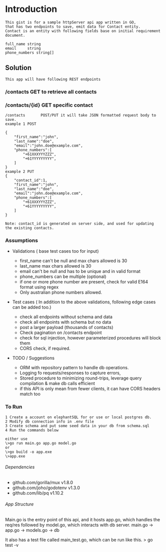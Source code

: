    
   # Introduction
    This gist is for a sample httpServer api app written in GO, 
    that has two endpoints to save, emit data for Contact entity. 
    Contact is an entity with following fields base on initial requirement document.

    full_name string
    email     string 
    phone_numbers string[] 

    
   ## Solution
    This app will have following REST endpoints
   ### /contacts       GET to retrieve all contacts
   ### /contacts/{id}    GET specific contact

    /contacts       POST/PUT it will take JSON formatted request body to save.
    example 1 POST
   
    {
        "first_name":"john",
        "last_name":"doe",
        "email":"john.doe@example.com",
        "phone_numbers":[
            "+61XXXYYYZZZ",
            "+61YYYYYYYYY",
        ]
    }
    example 2 PUT
    {
        "contact_id":1,
        "first_name":"john",
        "last_name":"doe",
        "email":"john.doe@example.com",
        "phone_numbers":[
            "+61XXXYYYZZZ",
            "+61YYYYYYYYY",
        ]
    }
   
    Note: contact_id is generated on server side, and used for updating the existing contacts.


### Assumptions
* Validations ( base test cases too for input)
    * first_name can't be null and max chars allowed is 30
    * last_name max chars allowed is 30
    * email can't be null and has to be unique and in valid format
    * phone_numbers can be multiple (optional)
    * if one or more phone number are present, check for valid E164 format using regex
    * Only australian phone numbers allowed.

* Test cases ( In addition to the above validations, following edge cases can be added too.)
    * check all endpoints without schema and data
    * check all endpoints with schema but no data
    * post a larger payload (thousands of contacts) 
    * Check pagination on /contacts endpoint
    * check for sql injection, however parameterized procedures will block them
    * CORS check, if required.
  
* TODO / Suggestions  
    * ORM with repository pattern to handle db operations.
    * Logging fo requests/responses to capture errors, 
    * Stored procedure to minimizing round-trips, leverage query compilation & make db calls efficient 
    * if this API is only mean from fewer clients, it can have CORS headers match too
    
### To Run 
    1 Create a account on elephantSQL for or use or local postgres db.
    2 Modify db connection info in .env file
    3 Create schema and put some seed data in your db from schema.sql
    4 Run the commands below

    either use
    \>go run main.go app.go model.go
    or 
    \>go build -o app.exe
    \>app.exe


###### Dependencies
* github.com/gorilla/mux v1.8.0
* github.com/joho/godotenv v1.3.0
* github.com/lib/pq v1.10.2

###### App Structure
Main.go is the entry point of this api, and it hosts app.go, which handles the req/res followed by model.go, which interacts with db server.
main.go -> app.go -> models.go -> db 

It also has a test file called main_test.go, which can be run like this.
\> go test -v



